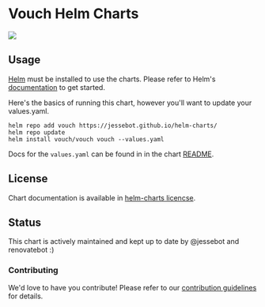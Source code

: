# Vouch Helm Charts
<a href="https://github.com/jessebot/vouch-helm-charts/releases"><img src="https://img.shields.io/github/v/release/jessebot/vouch-helm-charts?style=plastic&labelColor=blue&color=green&logo=GitHub&logoColor=white"></a>

## Usage

[Helm](https://helm.sh) must be installed to use the charts. Please refer to Helm's [documentation](https://helm.sh/docs/) to get started.

Here's the basics of running this chart, however you'll want to update your values.yaml.

```console
helm repo add vouch https://jessebot.github.io/helm-charts/
helm repo update
helm install vouch/vouch vouch --values.yaml
```

Docs for the `values.yaml` can be found in in the chart [README](./charts/vouch/README.md).

## License
Chart documentation is available in [helm-charts licencse](./LICENSE).

## Status
This chart is actively maintained and kept up to date by @jessebot and renovatebot :)

### Contributing
We'd love to have you contribute! Please refer to our [contribution guidelines](./CONTRIBUTING.md) for details.
